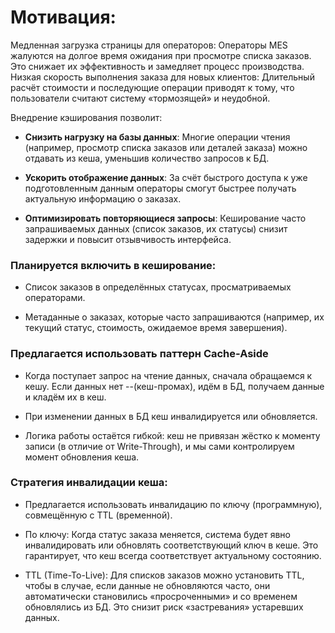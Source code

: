 # Мотивация:

Медленная загрузка страницы для операторов: Операторы MES жалуются на долгое время ожидания при просмотре списка заказов. Это снижает их эффективность и замедляет процесс производства.
Низкая скорость выполнения заказа для новых клиентов: Длительный расчёт стоимости и последующие операции приводят к тому, что пользователи считают систему «тормозящей» и неудобной.

Внедрение кэширования позволит:

- **Снизить нагрузку на базы данных**: Многие операции чтения (например, просмотр списка заказов или деталей заказа) можно отдавать из кеша, уменьшив количество запросов к БД.

- **Ускорить отображение данных**: За счёт быстрого доступа к уже подготовленным данным операторы смогут быстрее получать актуальную информацию о заказах.

- **Оптимизировать повторяющиеся запросы**: Кеширование часто запрашиваемых данных (список заказов, их статусы) снизит задержки и повысит отзывчивость интерфейса.

### Планируется включить в кеширование:

- Список заказов в определённых статусах, просматриваемых операторами.

- Метаданные о заказах, которые часто запрашиваются (например, их текущий статус, стоимость, ожидаемое время завершения).

### Предлагается использовать паттерн Cache-Aside

- Когда поступает запрос на чтение данных, сначала обращаемся к кешу. Если данных нет --(кеш-промах), идём в БД, получаем данные и кладём их в кеш.

- При изменении данных в БД кеш инвалидируется или обновляется.

- Логика работы остаётся гибкой: кеш не привязан жёстко к моменту записи (в отличие от Write-Through), и мы сами контролируем момент обновления кеша.

### Стратегия инвалидации кеша:

- Предлагается использовать инвалидацию по ключу (программную), совмещённую с TTL (временной).

- По ключу: Когда статус заказа меняется, система будет явно инвалидировать или обновлять соответствующий ключ в кеше. Это гарантирует, что кеш всегда соответствует актуальному состоянию.

- TTL (Time-To-Live): Для списков заказов можно установить TTL, чтобы в случае, если данные не обновляются часто, они автоматически становились «просроченными» и со временем обновлялись из БД. Это снизит риск «застревания» устаревших данных.
